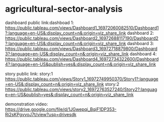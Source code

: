 # agricultural-sector-analysis


dashboard public link:dashboad 1: https://public.tableau.com/views/Dashboard1_16972060082510/Dashboard1?:language=en-US&:display_count=n&:origin=viz_share_link
dashboard 2: https://public.tableau.com/views/Dashboard2_16972688117190/Dashboard2?:language=en-US&:display_count=n&:origin=viz_share_link
dashboard 3: https://public.tableau.com/views/Dashboard3_16972718879800/Dashboard3?:language=en-US&:display_count=n&:origin=viz_share_link
dashboard 4: https://public.tableau.com/views/Dashboard4_16972734322600/Dashboard4?:language=en-US&publish=yes&:display_count=n&:origin=viz_share_link

story public link: story:1 https://public.tableau.com/views/Story1_16972749950370/Story1?:language=en-US&:display_count=n&:origin=viz_share_link
story:2  https://public.tableau.com/views/story2_16972763527240/Story2?:language=en-US&publish=yes&:display_count=n&:origin=viz_share_link

demonstration video: https://drive.google.com/file/d/1JGwepqi_BqiF1DP353-Ri2sKPgvvoJ7t/view?usp=drivesdk
